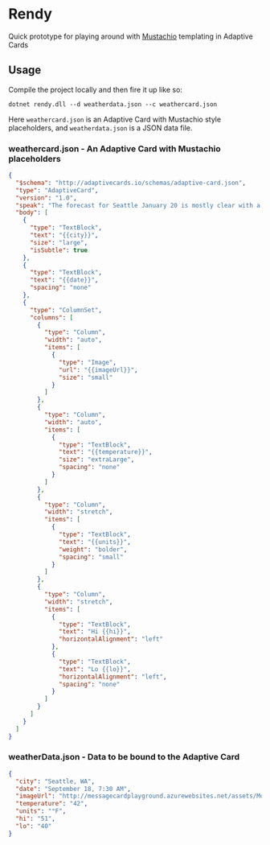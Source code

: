 # Rendy
Quick prototype for playing around with [Mustachio](https://github.com/wildbit/mustachio/wiki) templating in Adaptive Cards

## Usage
Compile the project locally and then fire it up like so:

`dotnet rendy.dll --d weatherdata.json --c weathercard.json`

Here `weathercard.json` is an Adaptive Card with Mustachio style placeholders, and `weatherdata.json` is a JSON data file.

### weathercard.json - An Adaptive Card with Mustachio placeholders

```json
{
  "$schema": "http://adaptivecards.io/schemas/adaptive-card.json",
  "type": "AdaptiveCard",
  "version": "1.0",
  "speak": "The forecast for Seattle January 20 is mostly clear with a High of 51 degrees and Low of 40 degrees",
  "body": [
    {
      "type": "TextBlock",
      "text": "{{city}}",
      "size": "large",
      "isSubtle": true
    },
    {
      "type": "TextBlock",
      "text": "{{date}}",
      "spacing": "none"
    },
    {
      "type": "ColumnSet",
      "columns": [
        {
          "type": "Column",
          "width": "auto",
          "items": [
            {
              "type": "Image",
              "url": "{{imageUrl}}",
              "size": "small"
            }
          ]
        },
        {
          "type": "Column",
          "width": "auto",
          "items": [
            {
              "type": "TextBlock",
              "text": "{{temperature}}",
              "size": "extraLarge",
              "spacing": "none"
            }
          ]
        },
        {
          "type": "Column",
          "width": "stretch",
          "items": [
            {
              "type": "TextBlock",
              "text": "{{units}}",
              "weight": "bolder",
              "spacing": "small"
            }
          ]
        },
        {
          "type": "Column",
          "width": "stretch",
          "items": [
            {
              "type": "TextBlock",
              "text": "Hi {{hi}}",
              "horizontalAlignment": "left"
            },
            {
              "type": "TextBlock",
              "text": "Lo {{lo}}",
              "horizontalAlignment": "left",
              "spacing": "none"
            }
          ]
        }
      ]
    }
  ]
}
```

### weatherData.json - Data to be bound to the Adaptive Card
```json
{
  "city": "Seattle, WA",
  "date": "September 18, 7:30 AM",
  "imageUrl": "http://messagecardplayground.azurewebsites.net/assets/Mostly%20Cloudy-Square.png",
  "temperature": "42",
  "units": "°F",
  "hi": "51",
  "lo": "40"
}
```
